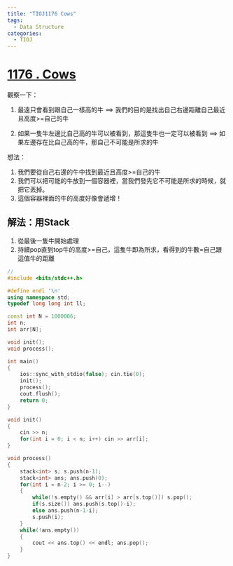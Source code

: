 ```yaml
---
title: "TIOJ1176 Cows"
tags:
  - Data Structure
categories:
  - TIOJ
---
```


# [1176 . Cows](http://tioj.infor.org/problems/1176)

觀察一下：
1. 最遠只會看到跟自己一樣高的牛
==> 我們的目的是找出自己右邊距離自己最近且高度>=自己的牛

2. 如果一隻牛左邊比自己高的牛可以被看到，那這隻牛也一定可以被看到
==> 如果左邊存在比自己高的牛，那自己不可能是所求的牛

想法：
1. 我們要從自己右邊的牛中找到最近且高度>=自己的牛
1. 我們可以把可能的牛放到一個容器裡，當我們發先它不可能是所求的時候，就把它丟掉。
1. 這個容器裡面的牛的高度好像會遞增！

## 解法：用Stack
1. 從最後一隻牛開始處理
1. 持續pop直到top牛的高度>=自己，這隻牛即為所求，看得到的牛數=自己跟這值牛的距離

```c++
//
#include <bits/stdc++.h>

#define endl '\n'
using namespace std;
typedef long long int ll;

const int N = 1000006;
int n;
int arr[N];

void init();
void process();

int main()
{
    ios::sync_with_stdio(false); cin.tie(0);
    init();
    process();
    cout.flush();
    return 0;
}

void init()
{
    cin >> n;
    for(int i = 0; i < n; i++) cin >> arr[i];
}

void process()
{
    stack<int> s; s.push(n-1);
    stack<int> ans; ans.push(0);
    for(int i = n-2; i >= 0; i--)
    {
        while(!s.empty() && arr[i] > arr[s.top()]) s.pop();
        if(s.size()) ans.push(s.top()-i);
        else ans.push(n-1-i);
        s.push(i);
    }
    while(!ans.empty())
    {
        cout << ans.top() << endl; ans.pop();
    }
}

```

